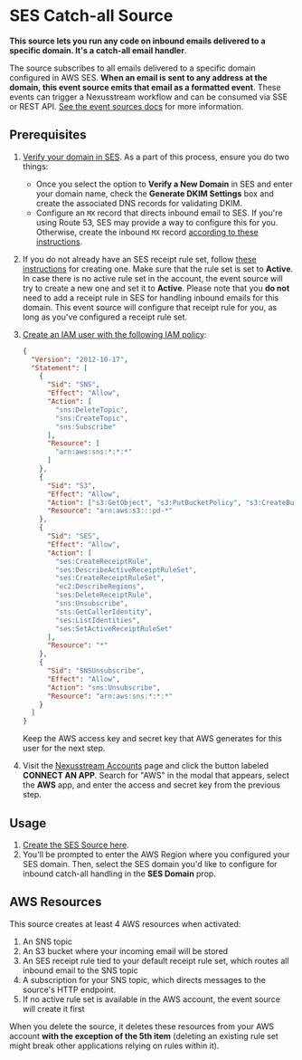 # SES Catch-all Source

**This source lets you run any code on inbound emails delivered to a specific
domain. It's a catch-all email handler**.

The source subscribes to all emails delivered to a specific domain configured in
AWS SES. **When an email is sent to any address at the domain, this event source
emits that email as a formatted event**. These events can trigger a Nexusstream
workflow and can be consumed via SSE or REST API. [See the event sources
docs](https://docs.khulnasoft.com/event-sources/) for more information.

## Prerequisites

1. [Verify your domain in
   SES](https://docs.aws.amazon.com/ses/latest/DeveloperGuide/receiving-email-getting-started-verify.html).
   As a part of this process, ensure you do two things:

   - Once you select the option to **Verify a New Domain** in SES and enter your
     domain name, check the **Generate DKIM Settings** box and create the
     associated DNS records for validating DKIM.
   - Configure an `MX` record that directs inbound email to SES. If you're using
     Route 53, SES may provide a way to configure this for you. Otherwise,
     create the inbound `MX` record [according to these
     instructions](https://docs.aws.amazon.com/ses/latest/DeveloperGuide/receiving-email-mx-record.html).

2. If you do not already have an SES receipt rule set, follow [these
   instructions](https://docs.aws.amazon.com/ses/latest/DeveloperGuide/receiving-email-receipt-rule-set.html)
   for creating one. Make sure that the rule set is set to **Active**. In case
   there is no active rule set in the account, the event source will try to
   create a new one and set it to **Active**. Please note that you **do not**
   need to add a receipt rule in SES for handling inbound emails for this
   domain. This event source will configure that receipt rule for you, as long
   as you've configured a receipt rule set.

3. [Create an IAM user with the following IAM
   policy](https://docs.aws.amazon.com/apigateway/latest/developerguide/api-gateway-create-and-attach-iam-policy.html):

   ```json
   {
     "Version": "2012-10-17",
     "Statement": [
       {
         "Sid": "SNS",
         "Effect": "Allow",
         "Action": [
           "sns:DeleteTopic",
           "sns:CreateTopic",
           "sns:Subscribe"
         ],
         "Resource": [
           "arn:aws:sns:*:*:*"
         ]
       },
       {
         "Sid": "S3",
         "Effect": "Allow",
         "Action": ["s3:GetObject", "s3:PutBucketPolicy", "s3:CreateBucket"],
         "Resource": "arn:aws:s3:::pd-*"
       },
       {
         "Sid": "SES",
         "Effect": "Allow",
         "Action": [
           "ses:CreateReceiptRule",
           "ses:DescribeActiveReceiptRuleSet",
           "ses:CreateReceiptRuleSet",
           "ec2:DescribeRegions",
           "ses:DeleteReceiptRule",
           "sns:Unsubscribe",
           "sts:GetCallerIdentity",
           "ses:ListIdentities",
           "ses:SetActiveReceiptRuleSet"
         ],
         "Resource": "*"
       },
       {
         "Sid": "SNSUnsubscribe",
         "Effect": "Allow",
         "Action": "sns:Unsubscribe",
         "Resource": "arn:aws:sns:*:*:*"
       }
     ]
   }
   ```

   Keep the AWS access key and secret key that AWS generates for this user for
   the next step.

4. Visit the [Nexusstream Accounts](https://khulnasoft.com/accounts) page and click
   the button labeled **CONNECT AN APP**. Search for "AWS" in the modal that
   appears, select the **AWS** app, and enter the access and secret key from the
   previous step.

## Usage

1. [Create the SES Source here](https://khulnasoft.com/sources/new?key=aws-new-emails-sent-to-ses-catch-all-domain).
2. You'll be prompted to enter the AWS Region where you configured your
   SES domain. Then, select the SES domain you'd like to configure for inbound
   catch-all handling in the **SES Domain** prop.

## AWS Resources

This source creates at least 4 AWS resources when activated:

1. An SNS topic
2. An S3 bucket where your incoming email will be stored
3. An SES receipt rule tied to your default receipt rule set, which routes all
   inbound email to the SNS topic
4. A subscription for your SNS topic, which directs messages to the source's
   HTTP endpoint.
5. If no active rule set is available in the AWS account, the event source will
   create it first

When you delete the source, it deletes these resources from your AWS account
**with the exception of the 5th item** (deleting an existing rule set might
break other applications relying on rules within it).

